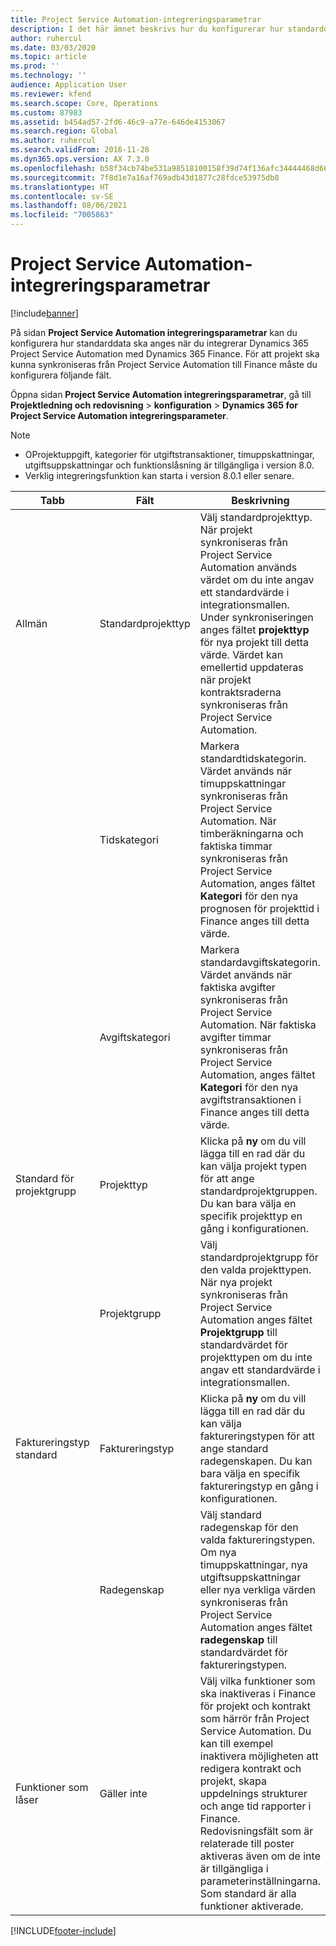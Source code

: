 ```yaml
---
title: Project Service Automation-integreringsparametrar
description: I det här ämnet beskrivs hur du konfigurerar hur standarddata ska anges när du integrerar Microsoft Dynamics 365 for Project Service Automation med Microsoft Dynamics 365 Finance.
author: ruhercul
ms.date: 03/03/2020
ms.topic: article
ms.prod: ''
ms.technology: ''
audience: Application User
ms.reviewer: kfend
ms.search.scope: Core, Operations
ms.custom: 87983
ms.assetid: b454ad57-2fd6-46c9-a77e-646de4153067
ms.search.region: Global
ms.author: ruhercul
ms.search.validFrom: 2016-11-28
ms.dyn365.ops.version: AX 7.3.0
ms.openlocfilehash: b58f34cb74be531a98518100158f39d74f136afc34444468d666cd4e9394af6f
ms.sourcegitcommit: 7f8d1e7a16af769adb43d1877c28fdce53975db8
ms.translationtype: HT
ms.contentlocale: sv-SE
ms.lasthandoff: 08/06/2021
ms.locfileid: "7005863"
---
```

# <a name="project-service-automation-integration-parameters"></a>Project Service Automation-integreringsparametrar

[!include[banner](../includes/banner.md)]

På sidan **Project Service Automation integreringsparametrar** kan du konfigurera hur standarddata ska anges när du integrerar Dynamics 365 Project Service Automation med Dynamics 365 Finance. För att projekt ska kunna synkroniseras från Project Service Automation till Finance måste du konfigurera följande fält.

Öppna sidan **Project Service Automation integreringsparametrar**, gå till **Projektledning och redovisning** \> **konfiguration** \> **Dynamics 365 for Project Service Automation integreringsparameter**. 

> [!NOTE]
> - OProjektuppgift, kategorier för utgiftstransaktioner, timuppskattningar, utgiftsuppskattningar och funktionslåsning är tillgängliga i version 8.0.
> - Verklig integreringsfunktion kan starta i version 8.0.1 eller senare.


| Tabb                    | Fält                | Beskrivning |
|------------------------|----------------------|-------------|
| Allmän                | Standardprojekttyp | Välj standardprojekttyp. När projekt synkroniseras från Project Service Automation används värdet om du inte angav ett standardvärde i integrationsmallen. Under synkroniseringen anges fältet **projekttyp** för nya projekt till detta värde. Värdet kan emellertid uppdateras när projekt kontraktsraderna synkroniseras från Project Service Automation. |
|                        | Tidskategori        | Markera standardtidskategorin. Värdet används när timuppskattningar synkroniseras från Project Service Automation. När timberäkningarna och faktiska timmar synkroniseras från Project Service Automation, anges fältet **Kategori** för den nya prognosen för projekttid i Finance anges till detta värde. |
|                        | Avgiftskategori         | Markera standardavgiftskategorin. Värdet används när faktiska avgifter synkroniseras från Project Service Automation. När faktiska avgifter timmar synkroniseras från Project Service Automation, anges fältet **Kategori** för den nya avgiftstransaktionen i Finance anges till detta värde. |
| Standard för projektgrupp | Projekttyp         | Klicka på **ny** om du vill lägga till en rad där du kan välja projekt typen för att ange standardprojektgruppen. Du kan bara välja en specifik projekttyp en gång i konfigurationen. |
|                        | Projektgrupp        | Välj standardprojektgrupp för den valda projekttypen. När nya projekt synkroniseras från Project Service Automation anges fältet **Projektgrupp** till standardvärdet för projekttypen om du inte angav ett standardvärde i integrationsmallen. |
| Faktureringstyp standard  | Faktureringstyp         | Klicka på **ny** om du vill lägga till en rad där du kan välja faktureringstypen för att ange standard radegenskapen. Du kan bara välja en specifik faktureringstyp en gång i konfigurationen. |
|                        | Radegenskap        | Välj standard radegenskap för den valda faktureringstypen. Om nya timuppskattningar, nya utgiftsuppskattningar eller nya verkliga värden synkroniseras från Project Service Automation anges fältet **radegenskap** till standardvärdet för faktureringstypen. |
| Funktioner som låser  | Gäller inte       | Välj vilka funktioner som ska inaktiveras i Finance för projekt och kontrakt som härrör från Project Service Automation. Du kan till exempel inaktivera möjligheten att redigera kontrakt och projekt, skapa uppdelnings strukturer och ange tid rapporter i Finance. Redovisningsfält som är relaterade till poster aktiveras även om de inte är tillgängliga i parameterinställningarna. Som standard är alla funktioner aktiverade. |


[!INCLUDE[footer-include](../includes/footer-banner.md)]